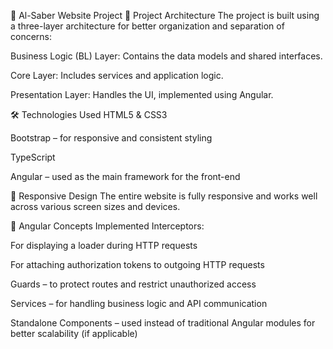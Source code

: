 💼 Al-Saber Website Project
🧱 Project Architecture
The project is built using a three-layer architecture for better organization and separation of concerns:

Business Logic (BL) Layer: Contains the data models and shared interfaces.

Core Layer: Includes services and application logic.

Presentation Layer: Handles the UI, implemented using Angular.

🛠️ Technologies Used
HTML5 & CSS3

Bootstrap – for responsive and consistent styling

TypeScript

Angular – used as the main framework for the front-end

📱 Responsive Design
The entire website is fully responsive and works well across various screen sizes and devices.

🚀 Angular Concepts Implemented
Interceptors:

For displaying a loader during HTTP requests

For attaching authorization tokens to outgoing HTTP requests

Guards – to protect routes and restrict unauthorized access

Services – for handling business logic and API communication

Standalone Components – used instead of traditional Angular modules for better scalability (if applicable)
